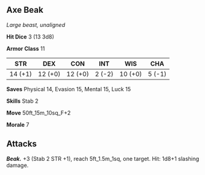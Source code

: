 ## Axe Beak

*Large beast, unaligned*

**Hit Dice** 3 (13 3d8)

**Armor Class** 11

| STR     | DEX     | CON     | INT     | WIS     | CHA     |
|---------|---------|---------|---------|---------|---------|
| 14 (+1) | 12 (+0) | 12 (+0) |  2 (-2) | 10 (+0) |  5 (-1) |

**Saves** Physical 14, Evasion 15, Mental 15, Luck 15

**Skills** Stab 2

**Move** 50ft_15m_10sq_F+2

**Morale** 7

## Attacks

***Beak.*** +3 (Stab 2 STR +1), reach 5ft_1.5m_1sq, one target. Hit: 1d8+1 slashing damage.

